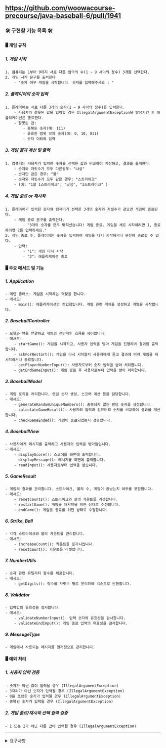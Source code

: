 ## https://github.com/woowacourse-precourse/java-baseball-6/pull/1941

### 🛠️ 구현할 기능 목록 🛠️

#### 🖥️ 게임 규칙

##### 1. 게임 시작

    1. 컴퓨터는 1부터 9까지 서로 다른 임의의 수(1 ~ 9 사이의 정수) 3개를 선택한다.
    2. 게임 시작 문구를 출력한다
        - "숫자 야구 게임을 시작합니다. 숫자를 입력해주세요 : "

##### 2. 플레이어의 숫자 입력

    1. 플레이어는 서로 다른 3개의 숫자(1 ~ 9 사이의 정수)를 입력한다.
        - 사용자가 잘못된 값을 입력할 경우 IllegalArgumentException을 발생시킨 후 애플리케이션은 종료한다.
        - 잘못된 값:
            - 중복된 숫자(예: 111)
            - 유효한 범위 밖의 숫자(예: 0, 10, 011)
            - 숫자 이외의 입력

##### 3. 게임 결과 계산 및 출력

    1. 컴퓨터는 사용자가 입력한 숫자를 선택한 값과 비교하여 계산하고, 결과를 출력한다.
        - 숫자와 자릿수가 모두 다른경우: "나싱"
        - 숫자만 같은 경우: "볼"
        - 숫자와 자릿수가 모두 같은 경우: "스트라이크"
        - (예: "1볼 1스트라이크", "낫싱", "3스트라이크" )

##### 4. 게임 종료 or 재시작

    1. 플레이어가 입력한 숫자와 컴퓨터가 선택한 3개의 숫자와 자릿수가 같으면 게임이 종료된다.
        - 게임 종료 문구를 출력한다.
            - "3개의 숫자를 모두 맞히셨습니다! 게임 종료. 게임을 새로 시작하려면 1, 종료하려면 2를 입력하세요."
    2. 게임 종료 후, 플레이어는 숫자를 입력하여 게임을 다시 시작하거나 완전히 종료할 수 있다.
        - 입력:
            - "1": 게임 다시 시작
            - "2": 애플리케이션 종료

#### 🖥️ 주요 메서드 및 기능

##### 1. Application

    - 메인 클래스: 게임을 시작하는 역할을 합니다.
    - 메서드:
        - main(): 애플리케이션의 진입점입니다. 게임 관련 객체를 생성하고 게임을 시작합니다.

##### 2. BaseballController

    - 모델과 뷰를 연결하고 게임의 전반적인 흐름을 제어합니다.
    - 메서드:
        - startGame(): 게임을 시작하고, 사용자 입력을 받아 게임을 진행하며 결과를 출력합니다.
        - askForRestart(): 게임을 다시 시작할지 사용자에게 묻고 결과에 따라 게임을 재시작하거나 종료합니다.
        - getPlayerNumberInput(): 사용자로부터 숫자 입력을 받아 처리합니다.
        - getEndGameInput(): 게임 종료 후 사용자로부터 입력을 받아 처리합니다.

##### 3. BaseballModel

    - 게임 로직을 처리합니다. 랜덤 숫자 생성, 스코어 계산 등을 담당합니다.
    - 메서드:
        - generateRandomUniqueNumbers(): 중복되지 않는 랜덤 숫자를 생성합니다.
        - calculateGameResult(): 사용자의 입력과 컴퓨터의 숫자를 비교하여 결과를 계산합니다.
        - checkGameEnded(): 게임이 종료되었는지 검증합니다.

##### 4. BaseballView

    - 사용자에게 메시지를 출력하고 사용자의 입력을 받아들입니다.
    - 메서드:
        - displayScore(): 스코어를 화면에 출력합니다.
        - displayMessage(): 메시지를 화면에 출력합니다.
        - readInput(): 사용자로부터 입력을 받습니다.

##### 5. GameResult

    - 게임의 결과를 관리합니다. 스트라이크, 볼의 수, 게임이 끝났는지 여부를 포함합니다.
    - 메서드:
        - resetCounts(): 스트라이크와 볼의 카운트를 리셋합니다.
        - restartGame(): 게임을 재시작을 위한 상태로 수정합니다.
        - endGame(): 게임을 종료를 위한 상태로 수정합니다.

##### 6. Strike, Ball

    - 각각 스트라이크와 볼의 카운트를 관리합니다.
    - 메서드:
        - increaseCount(): 카운트를 증가시킵니다.
        - resetCount(): 카운트를 리셋합니다.

##### 7. NumberUtils

    - 숫자 관련 유틸리티 함수를 제공합니다.
    - 메서드:
        - getDigits(): 정수를 자릿수 별로 분리하여 리스트로 반환합니다.

##### 8. Validator

    - 입력값의 유효성을 검사합니다.
    - 메서드:
        - validateNumberInput(): 입력 숫자의 유효성을 검사합니다.
        - validateEndInput(): 게임 종료 입력의 유효성을 검사합니다.

##### 9. MessageType

    - 게임에서 사용되는 메시지를 열거형으로 관리합니다.

#### 🖥️ 예외 처리

##### 1. 사용자 입력 검증

    - 숫자가 아닌 값이 입력될 경우 (IllegalArgumentException)
    - 3자리가 아닌 숫자가 입력될 경우 (IllegalArgumentException)
    - 0을 포함한 숫자가 입력될 경우 (IllegalArgumentException)
    - 중복된 숫자가 입력될 경우 (IllegalArgumentException)

##### 2. 게임 종료/재시작 선택 입력 검증

    - 1 또는 2가 아닌 다른 값이 입력될 경우 (IllegalArgumentException)

---
<details>
<summary> 요구사항 </summary>

# 📑 미션 - 숫자 야구

## 🔍 진행 방식

- 미션은 **기능 요구 사항, 프로그래밍 요구 사항, 과제 진행 요구 사항** 세 가지로 구성되어 있다.
- 세 개의 요구 사항을 만족하기 위해 노력한다. 특히 기능을 구현하기 전에 기능 목록을 만든다.
- 기능 요구 사항에 기재되지 않은 내용은 스스로 판단하여 구현한다.

## 📮 미션 제출 방법

- 미션 구현을 완료한 후 GitHub을 통해 제출해야 한다.
    - GitHub을 활용한 제출 방법은 [프리코스 과제 제출](https://github.com/woowacourse/woowacourse-docs/tree/master/precourse) 문서를 참고해
      제출한다.
- GitHub에 미션을 제출한 후 [우아한테크코스 지원](https://apply.techcourse.co.kr) 사이트에 접속하여 프리코스 과제를 제출한다.
    - 자세한 방법은 [제출 가이드](https://github.com/woowacourse/woowacourse-docs/tree/master/precourse#제출-가이드) 참고
    - **Pull Request만 보내고 지원 플랫폼에서 과제를 제출하지 않으면 최종 제출하지 않은 것으로 처리되니 주의한다.**

## 🚨 과제 제출 전 체크 리스트 - 0점 방지

- 기능 구현을 모두 정상적으로 했더라도 **요구 사항에 명시된 출력값 형식을 지키지 않을 경우 0점으로 처리**한다.
- 기능 구현을 완료한 뒤 아래 가이드에 따라 테스트를 실행했을 때 모든 테스트가 성공하는지 확인한다.
- **테스트가 실패할 경우 0점으로 처리**되므로, 반드시 확인 후 제출한다.

### 테스트 실행 가이드

- 터미널에서 `java -version`을 실행하여 Java 버전이 17인지 확인한다.
  Eclipse 또는 IntelliJ IDEA와 같은 IDE에서 Java 17로 실행되는지 확인한다.
- 터미널에서 Mac 또는 Linux 사용자의 경우 `./gradlew clean test` 명령을 실행하고,
  Windows 사용자의 경우 `gradlew.bat clean test` 또는 `./gradlew.bat clean test` 명령을 실행할 때 모든 테스트가 아래와 같이 통과하는지 확인한다.

```
BUILD SUCCESSFUL in 0s
```

---

## 🚀 기능 요구 사항

기본적으로 1부터 9까지 서로 다른 수로 이루어진 3자리의 수를 맞추는 게임이다.

- 같은 수가 같은 자리에 있으면 스트라이크, 다른 자리에 있으면 볼, 같은 수가 전혀 없으면 낫싱이란 힌트를 얻고, 그 힌트를 이용해서 먼저 상대방(컴퓨터)의 수를 맞추면 승리한다.
    - 예) 상대방(컴퓨터)의 수가 425일 때
        - 123을 제시한 경우 : 1스트라이크
        - 456을 제시한 경우 : 1볼 1스트라이크
        - 789를 제시한 경우 : 낫싱
- 위 숫자 야구 게임에서 상대방의 역할을 컴퓨터가 한다. 컴퓨터는 1에서 9까지 서로 다른 임의의 수 3개를 선택한다. 게임 플레이어는 컴퓨터가 생각하고 있는 서로 다른 3개의 숫자를 입력하고, 컴퓨터는 입력한 숫자에 대한
  결과를 출력한다.
- 이 같은 과정을 반복해 컴퓨터가 선택한 3개의 숫자를 모두 맞히면 게임이 종료된다.
- 게임을 종료한 후 게임을 다시 시작하거나 완전히 종료할 수 있다.
- 사용자가 잘못된 값을 입력할 경우 `IllegalArgumentException`을 발생시킨 후 애플리케이션은 종료되어야 한다.

### 입출력 요구 사항

#### 입력

- 서로 다른 3자리의 수
- 게임이 끝난 경우 재시작/종료를 구분하는 1과 2 중 하나의 수

#### 출력

- 입력한 수에 대한 결과를 볼, 스트라이크 개수로 표시

```
1볼 1스트라이크
```

- 하나도 없는 경우

```
낫싱
```

- 3개의 숫자를 모두 맞힐 경우

```
3스트라이크
3개의 숫자를 모두 맞히셨습니다! 게임 종료
```

- 게임 시작 문구 출력

```
숫자 야구 게임을 시작합니다.
``` 

#### 실행 결과 예시

```
숫자 야구 게임을 시작합니다.
숫자를 입력해주세요 : 123
1볼 1스트라이크
숫자를 입력해주세요 : 145
1볼
숫자를 입력해주세요 : 671
2볼
숫자를 입력해주세요 : 216
1스트라이크
숫자를 입력해주세요 : 713
3스트라이크
3개의 숫자를 모두 맞히셨습니다! 게임 종료
게임을 새로 시작하려면 1, 종료하려면 2를 입력하세요.
1
숫자를 입력해주세요 : 123
1볼
...
```

---

## 🎯 프로그래밍 요구 사항

- JDK 17 버전에서 실행 가능해야 한다. **JDK 17에서 정상적으로 동작하지 않을 경우 0점 처리한다.**
- 프로그램 실행의 시작점은 `Application`의 `main()`이다.
- `build.gradle` 파일을 변경할 수 없고, 외부 라이브러리를 사용하지 않는다.
- [Java 코드 컨벤션](https://github.com/woowacourse/woowacourse-docs/tree/master/styleguide/java) 가이드를 준수하며 프로그래밍한다.
- 프로그램 종료 시 `System.exit()`를 호출하지 않는다.
- 프로그램 구현이 완료되면 `ApplicationTest`의 모든 테스트가 성공해야 한다. **테스트가 실패할 경우 0점 처리한다.**
- 프로그래밍 요구 사항에서 달리 명시하지 않는 한 파일, 패키지 이름을 수정하거나 이동하지 않는다.

### 라이브러리

- `camp.nextstep.edu.missionutils`에서 제공하는 `Randoms` 및 `Console` API를 사용하여 구현해야 한다.
    - Random 값 추출은 `camp.nextstep.edu.missionutils.Randoms`의 `pickNumberInRange()`를 활용한다.
    - 사용자가 입력하는 값은 `camp.nextstep.edu.missionutils.Console`의 `readLine()`을 활용한다.

#### 사용 예시

```java
List<Integer> computer = new ArrayList<>();
while (computer.size() < 3) {
    int randomNumber = Randoms.pickNumberInRange(1, 9);
    if (!computer.contains(randomNumber)) {
        computer.add(randomNumber);
    }
}
```

---

## ✏️ 과제 진행 요구 사항

- 미션은 [java-baseball-6](https://github.com/woowacourse-precourse/java-baseball-6) 저장소를 Fork & Clone해 시작한다.
- **기능을 구현하기 전 `docs/README.md`에 구현할 기능 목록을 정리**해 추가한다.
- 과제 진행 및 제출 방법은 [프리코스 과제 제출](https://github.com/woowacourse/woowacourse-docs/tree/master/precourse) 문서를 참고한다.

  </details>
